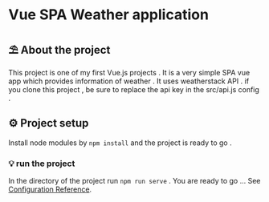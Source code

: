 # Vue SPA Weather application

## ⛱ About the project
This project is one of my first Vue.js projects . It is a very simple SPA vue app which provides information of weather .
It uses weatherstack API . if you clone this project , be sure to replace the api key in the src/api.js config .

## ⚙ Project setup
Install node modules by `npm install` and the project is ready to go .


### 💡 run the project
In the directory of the project run ```npm run serve``` . You are ready to go ...
See [Configuration Reference](https://cli.vuejs.org/config/).

